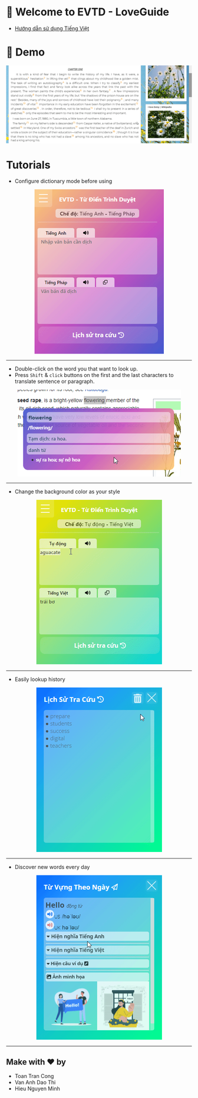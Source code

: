 # 👋 Welcome to EVTD - LoveGuide
* [Hướng dẫn sử dụng Tiếng Việt](./Help.md)
# 🚀 Demo
![demo_en](./demo.gif)

# Tutorials
* Configure dictionary mode before using
<p align="center">
  <img  src="./feature2.gif">
</p>

---
* Double-click on the word you that want to look up.
* Press ```Shift``` & ```click``` buttons on the first and the last characters to translate  sentence or paragraph.

<p align="center">
  <img src="./feature1.gif">
</p>

---
* Change the background color as your style
<p align="center">
  <img src="./color.gif">
</p>

---
* Easily lookup history
<p align="center">
  <img src="./history.gif">
</p>

---
* Discover new words every day
<p align="center">
  <img src="./daily.gif">
</p>

---
## Make with ❤ by
* Toan Tran Cong
* Van Anh Dao Thi 
* Hieu Nguyen Minh
